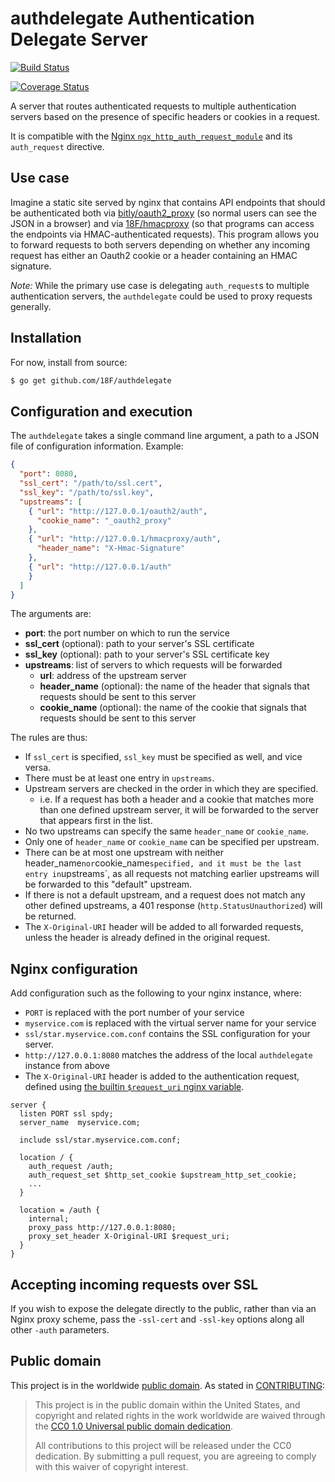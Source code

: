# authdelegate Authentication Delegate Server

[![Build Status](https://travis-ci.org/18F/authdelegate.svg?branch=master)](https://travis-ci.org/18F/authdelegate)

[![Coverage Status](https://coveralls.io/repos/18F/authdelegate/badge.svg?branch=master&service=github)](https://coveralls.io/github/18F/authdelegate?branch=master)

A server that routes authenticated requests to multiple authentication
servers based on the presence of specific headers or cookies in a request.

It is compatible with the [Nginx
`ngx_http_auth_request_module`](http://nginx.org/en/docs/http/ngx_http_auth_request_module.html)
and its `auth_request` directive.

## Use case

Imagine a static site served by nginx that contains API endpoints that should
be authenticated both via [bitly/oauth2_proxy](https://github.com/bitly/oauth2_proxy)
(so normal users can see the JSON in a browser) and via
[18F/hmacproxy](https://github.com/18F/hmacproxy/) (so that programs can
access the endpoints via HMAC-authenticated requests). This program allows you
to forward requests to both servers depending on whether any incoming request
has either an Oauth2 cookie or a header containing an HMAC signature.

_Note:_ While the primary use case is delegating `auth_request`s to multiple
authentication servers, the `authdelegate` could be used to proxy requests
generally.

## Installation

For now, install from source:

```sh
$ go get github.com/18F/authdelegate
```

## Configuration and execution

The `authdelegate` takes a single command line argument, a path to a JSON file
of configuration information. Example:

```json
{
  "port": 8080,
  "ssl_cert": "/path/to/ssl.cert",
  "ssl_key": "/path/to/ssl.key",
  "upstreams": [
    { "url": "http://127.0.0.1/oauth2/auth",
      "cookie_name": "_oauth2_proxy"
    },
    { "url": "http://127.0.0.1/hmacproxy/auth",
      "header_name": "X-Hmac-Signature"
    },
    { "url": "http://127.0.0.1/auth"
    }
  ]
}
```

The arguments are:

* **port**: the port number on which to run the service
* **ssl_cert** (optional): path to your server's SSL certificate
* **ssl_key** (optional): path to your server's SSL certificate key
* **upstreams**: list of servers to which requests will be forwarded
  * **url**: address of the upstream server
  * **header_name** (optional): the name of the header that signals that
    requests should be sent to this server
  * **cookie_name** (optional): the name of the cookie that signals that
    requests should be sent to this server

The rules are thus:

* If `ssl_cert` is specified, `ssl_key` must be specified as well, and vice
  versa.
* There must be at least one entry in `upstreams`.
* Upstream servers are checked in the order in which they are specified.
  * i.e. If a request has both a header and a cookie that matches more than
    one defined upstream server, it will be forwarded to the server that
    appears first in the list.
* No two upstreams can specify the same `header_name` or `cookie_name`.
* Only one of `header_name` or `cookie_name` can be specified per upstream.
* There can be at most one upstream with neither header_name` nor
  `cookie_name` specified, and it must be the last entry in `upstreams`,
  as all requests not matching earlier upstreams will be forwarded to this
  "default" upstream.
* If there is not a default upstream, and a request does not match any other
  defined upstreams, a 401 response (`http.StatusUnauthorized`) will be
  returned.
* The `X-Original-URI` header will be added to all forwarded requests, unless
  the header is already defined in the original request.

## Nginx configuration

Add configuration such as the following to your nginx instance, where:

- `PORT` is replaced with the port number of your service
- `myservice.com` is replaced with the virtual server name for your service
- `ssl/star.myservice.com.conf` contains the SSL configuration for your
  server.
- `http://127.0.0.1:8080` matches the address of the local `authdelegate`
  instance from above
- The `X-Original-URI` header is added to the authentication request, defined
  using [the builtin `$request_uri` nginx
  variable](http://nginx.org/en/docs/http/ngx_http_core_module.html#var_request_uri).

```
server {
  listen PORT ssl spdy;
  server_name  myservice.com;

  include ssl/star.myservice.com.conf;

  location / {
    auth_request /auth;
    auth_request_set $http_set_cookie $upstream_http_set_cookie;
    ...
  }

  location = /auth {
    internal;
    proxy_pass http://127.0.0.1:8080;
    proxy_set_header X-Original-URI $request_uri;
  }
}
```

## Accepting incoming requests over SSL

If you wish to expose the delegate directly to the public, rather than via an
Nginx proxy scheme, pass the `-ssl-cert` and `-ssl-key` options along all
other `-auth` parameters.

## Public domain

This project is in the worldwide [public domain](LICENSE.md). As stated in [CONTRIBUTING](CONTRIBUTING.md):

> This project is in the public domain within the United States, and copyright and related rights in the work worldwide are waived through the [CC0 1.0 Universal public domain dedication](https://creativecommons.org/publicdomain/zero/1.0/).
>
> All contributions to this project will be released under the CC0
>dedication. By submitting a pull request, you are agreeing to comply
>with this waiver of copyright interest.

